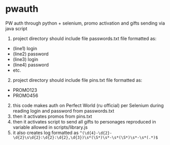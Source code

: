 # pwauth
PW auth through python + selenium, promo activation and gifts sending via java script
1. project directory should include file passwords.txt file formatted as:

* (line1) login
* (line2) password
* (line3) login
* (line4) password
* etc.

2. project directory should include file pins.txt file formatted as:

* PROMO123
* PROMO456

2. this code makes auth on Perfect World (ru official) per Selenium during reading login and password from passwords.txt
3. then it activates promos from pins.txt
4. then it activates script to send all gifts to personages reproduced in variable allowed in scripts/library.js
5. it also creates log formatted as `^(\d{4}-\d{2}-\d{2}\s\d{2}:\d{2}:\d{2},\d{3})\s*(\S*)\s*-\s*(\S*)\s*-\s*(.*)$`

